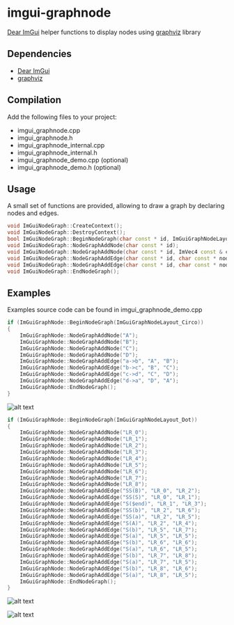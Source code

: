 # imgui-graphnode
[Dear ImGui](https://github.com/ocornut/imgui) helper functions to display nodes using [graphviz](https://graphviz.org/) library

## Dependencies

- [Dear ImGui](https://github.com/ocornut/imgui)
- [graphviz](https://graphviz.org/)

## Compilation

Add the following files to your project:
- imgui_graphnode.cpp
- imgui_graphnode.h
- imgui_graphnode_internal.cpp
- imgui_graphnode_internal.h
- imgui_graphnode_demo.cpp (optional)
- imgui_graphnode_demo.h (optional)

## Usage

A small set of functions are provided, allowing to draw a graph by declaring nodes and edges.
```c++
void ImGuiNodeGraph::CreateContext();
void ImGuiNodeGraph::DestroyContext();
bool ImGuiNodeGraph::BeginNodeGraph(char const * id, ImGuiGraphNodeLayout layout = ImGuiGraphNodeLayout_Dot, float pixel_per_unit = 100.f);
void ImGuiNodeGraph::NodeGraphAddNode(char const * id);
void ImGuiNodeGraph::NodeGraphAddNode(char const * id, ImVec4 const & color, ImVec4 const & fillcolor);
void ImGuiNodeGraph::NodeGraphAddEdge(char const * id, char const * node_id_a, char const * node_id_b);
void ImGuiNodeGraph::NodeGraphAddEdge(char const * id, char const * node_id_a, char const * node_id_b, ImVec4 const & color);
void ImGuiNodeGraph::EndNodeGraph();
```

## Examples

Examples source code can be found in imgui_graphnode_demo.cpp

```c++
if (ImGuiGraphNode::BeginNodeGraph(ImGuiGraphNodeLayout_Circo))
{
    ImGuiGraphNode::NodeGraphAddNode("A");
    ImGuiGraphNode::NodeGraphAddNode("B");
    ImGuiGraphNode::NodeGraphAddNode("C");
    ImGuiGraphNode::NodeGraphAddNode("D");
    ImGuiGraphNode::NodeGraphAddEdge("a->b", "A", "B");
    ImGuiGraphNode::NodeGraphAddEdge("b->c", "B", "C");
    ImGuiGraphNode::NodeGraphAddEdge("c->d", "C", "D");
    ImGuiGraphNode::NodeGraphAddEdge("d->a", "D", "A");
    ImGuiGraphNode::EndNodeGraph();
}
```
![alt text](https://github.com/bevilla/imgui-graphnode/raw/master/docs/example1.png "Example 1")

```c++
if (ImGuiGraphNode::BeginNodeGraph(ImGuiGraphNodeLayout_Dot))
{
    ImGuiGraphNode::NodeGraphAddNode("LR_0");
    ImGuiGraphNode::NodeGraphAddNode("LR_1");
    ImGuiGraphNode::NodeGraphAddNode("LR_2");
    ImGuiGraphNode::NodeGraphAddNode("LR_3");
    ImGuiGraphNode::NodeGraphAddNode("LR_4");
    ImGuiGraphNode::NodeGraphAddNode("LR_5");
    ImGuiGraphNode::NodeGraphAddNode("LR_6");
    ImGuiGraphNode::NodeGraphAddNode("LR_7");
    ImGuiGraphNode::NodeGraphAddNode("LR_8");
    ImGuiGraphNode::NodeGraphAddEdge("SS(B)", "LR_0", "LR_2");
    ImGuiGraphNode::NodeGraphAddEdge("SS(S)", "LR_0", "LR_1");
    ImGuiGraphNode::NodeGraphAddEdge("S($end)", "LR_1", "LR_3");
    ImGuiGraphNode::NodeGraphAddEdge("SS(b)", "LR_2", "LR_6");
    ImGuiGraphNode::NodeGraphAddEdge("SS(a)", "LR_2", "LR_5");
    ImGuiGraphNode::NodeGraphAddEdge("S(A)", "LR_2", "LR_4");
    ImGuiGraphNode::NodeGraphAddEdge("S(b)", "LR_5", "LR_7");
    ImGuiGraphNode::NodeGraphAddEdge("S(a)", "LR_5", "LR_5");
    ImGuiGraphNode::NodeGraphAddEdge("S(b)", "LR_6", "LR_6");
    ImGuiGraphNode::NodeGraphAddEdge("S(a)", "LR_6", "LR_5");
    ImGuiGraphNode::NodeGraphAddEdge("S(b)", "LR_7", "LR_8");
    ImGuiGraphNode::NodeGraphAddEdge("S(a)", "LR_7", "LR_5");
    ImGuiGraphNode::NodeGraphAddEdge("S(b)", "LR_8", "LR_6");
    ImGuiGraphNode::NodeGraphAddEdge("S(a)", "LR_8", "LR_5");
    ImGuiGraphNode::EndNodeGraph();
}
```
![alt text](https://github.com/bevilla/imgui-graphnode/raw/master/docs/example2.png "Example 2")

![alt text](https://github.com/bevilla/imgui-graphnode/raw/master/docs/rbtree.png "Red-black tree")
